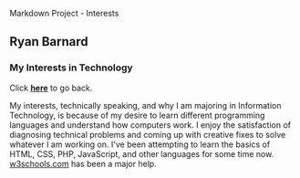 Markdown Project - Interests

Ryan Barnard
------------

### My Interests in Technology

Click [**here**](README.md) to go back.

My interests, technically speaking, and why I am majoring in Information Technology, is because of my desire to learn different programming languages and understand how computers work. I enjoy the satisfaction of diagnosing technical problems and coming up with creative fixes to solve whatever I am working on. I've been attempting to learn the basics of HTML, CSS, PHP, JavaScript, and other languages for some time now. [w3schools.com](https://www.w3schools.com) has been a major help.